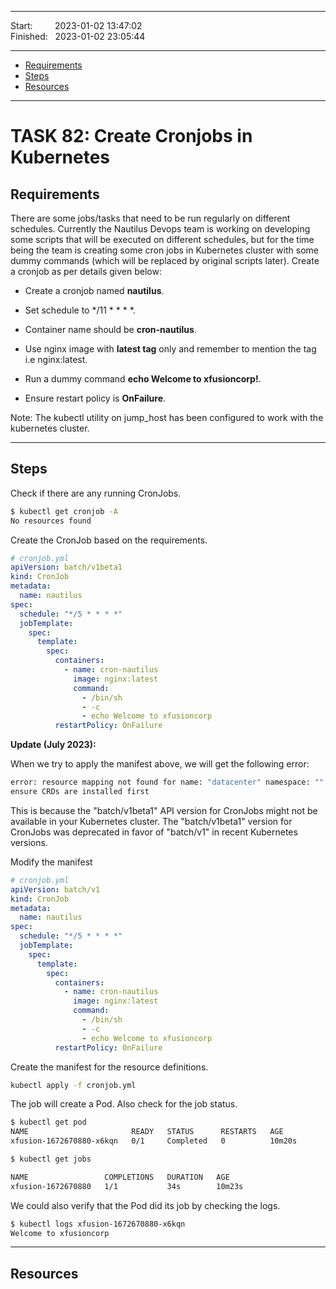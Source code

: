 
------------------------------

Start: &nbsp;&nbsp;&nbsp;&nbsp;&nbsp;&nbsp;&nbsp;&nbsp;2023-01-02 13:47:02  
Finished: &nbsp;&nbsp;2023-01-02 23:05:44

------------------------------

- [Requirements](#requirements)
- [Steps](#steps)
- [Resources](#resources)

------------------------------

# TASK 82: Create Cronjobs in Kubernetes

## Requirements


There are some jobs/tasks that need to be run regularly on different schedules. Currently the Nautilus Devops team is working on developing some scripts that will be executed on different schedules, but for the time being the team is creating some cron jobs in Kubernetes cluster with some dummy commands (which will be replaced by original scripts later). Create a cronjob as per details given below:

- Create a cronjob named **nautilus**.

- Set schedule to */11 * * * *.

- Container name should be **cron-nautilus**.

- Use nginx image with **latest tag** only and remember to mention the tag i.e nginx:latest.

- Run a dummy command **echo Welcome to xfusioncorp!**.

- Ensure restart policy is **OnFailure**.

Note: The kubectl utility on jump_host has been configured to work with the kubernetes cluster.

------------------------------

## Steps

Check if there are any running CronJobs. 

```bash
$ kubectl get cronjob -A
No resources found 
```

Create the CronJob based on the requirements. 

```yaml
# cronjob.yml
apiVersion: batch/v1beta1
kind: CronJob
metadata:
  name: nautilus
spec:
  schedule: "*/5 * * * *"
  jobTemplate:
    spec:
      template:
        spec:
          containers:
            - name: cron-nautilus
              image: nginx:latest
              command:
                - /bin/sh
                - -c
                - echo Welcome to xfusioncorp
          restartPolicy: OnFailure
```

**Update (July 2023):**

When we try to apply the manifest above, we will get the following error:

```bash
error: resource mapping not found for name: "datacenter" namespace: "" from "cronjob.yml": no matches for kind "CronJob" in version "batch/v1beta1"
ensure CRDs are installed first  
```

This is because the "batch/v1beta1" API version for CronJobs might not be available in your Kubernetes cluster. The "batch/v1beta1" version for CronJobs was deprecated in favor of "batch/v1" in recent Kubernetes versions.

Modify the manifest

```yaml
# cronjob.yml
apiVersion: batch/v1
kind: CronJob
metadata:
  name: nautilus
spec:
  schedule: "*/5 * * * *"
  jobTemplate:
    spec:
      template:
        spec:
          containers:
            - name: cron-nautilus
              image: nginx:latest
              command:
                - /bin/sh
                - -c
                - echo Welcome to xfusioncorp
          restartPolicy: OnFailure  
```

Create the manifest for the resource definitions.

```bash
kubectl apply -f cronjob.yml
```

The job will create a Pod. Also check for the job status.

```bash
$ kubectl get pod
NAME                       READY   STATUS      RESTARTS   AGE
xfusion-1672670880-x6kqn   0/1     Completed   0          10m20s  
```
```bash
$ kubectl get jobs

NAME                 COMPLETIONS   DURATION   AGE
xfusion-1672670880   1/1           34s        10m23s 
```

We could also verify that the Pod did its job by checking the logs.

```bash
$ kubectl logs xfusion-1672670880-x6kqn
Welcome to xfusioncorp 
```

------------------------------

## Resources